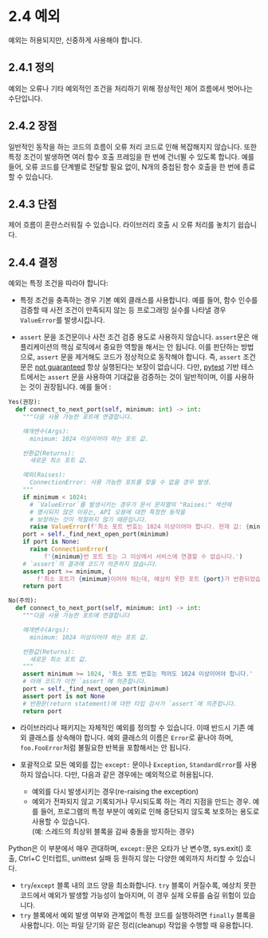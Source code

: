 # 2.4 예외

예외는 허용되지만, 신중하게 사용해야 합니다.

## 2.4.1 정의

예외는 오류나 기타 예외적인 조건을 처리하기 위해 정상적인 제어 흐름에서 벗어나는 수단입니다.

## 2.4.2 장점

일반적인 동작을 하는 코드의 흐름이 오류 처리 코드로 인해 복잡해지지 않습니다. 또한 특정 조건이 발생하면 여러 함수 호출 프레임을 한 번에 건너뛸 수 있도록 합니다. 예를 들어, 오류 코드를 단계별로 전달할 필요 없이, N개의 중첩된 함수 호출을 한 번에 종료할 수 있습니다.

## 2.4.3 단점

제어 흐름이 혼란스러워질 수 있습니다. 라이브러리 호출 시 오류 처리를 놓치기 쉽습니다.

## 2.4.4 결정

예외는 특정 조건을 따라야 합니다:

- 특정 조건을 충족하는 경우 기본 예외 클래스를 사용합니다. 예를 들어, 함수 인수를 검증할 때 사전 조건이 만족되지 않는 등 프로그래밍 실수를 나타낼 경우 `ValueError`를 발생시킵니다.

- `assert` 문을 조건문이나 사전 조건 검증 용도로 사용하지 않습니다. `assert`문은 애플리케이션의 핵심 로직에서 중요한 역할을 해서는 안 됩니다. 이를 판단하는 방법으로, `assert` 문을 제거해도 코드가 정상적으로 동작해야 합니다. 즉, `assert` 조건문은 [not guaranteed](https://docs.python.org/3/reference/simple_stmts.html#the-assert-statement) 항상 실행된다는 보장이 없습니다. 다만, [pytest](https://docs.pytest.org/en/stable/) 기반 테스트에서는 `assert` 문을 사용하여 기대값을 검증하는 것이 일반적이며, 이를 사용하는 것이 권장됩니다. 예를 들어 :

```python
Yes(권장):
  def connect_to_next_port(self, minimum: int) -> int:
    """다음 사용 가능한 포트에 연결합니다.

    매개변수(Args):
      minimum: 1024 이상이어야 하는 포트 값.

    반환값(Returns):
      새로운 최소 포트 값.

    예외(Raises):
      ConnectionError: 사용 가능한 포트를 찾을 수 없을 경우 발생.
    """
    if minimum < 1024:
      # `ValueError`를 발생시키는 경우가 문서 문자열의 "Raises:" 섹션에
      # 명시되지 않은 이유는, API 오용에 대한 특정한 동작을
      # 보장하는 것이 적절하지 않기 때문입니다.
      raise ValueError(f'최소 포트 번호는 1024 이상이어야 합니다. 현재 값: {minimum}.')
    port = self._find_next_open_port(minimum)
    if port is None:
      raise ConnectionError(
          f'{minimum}번 포트 또는 그 이상에서 서비스에 연결할 수 없습니다.')
    # `assert`의 결과에 코드가 의존하지 않습니다.
    assert port >= minimum, (
        f'최소 포트가 {minimum}이어야 하는데, 예상치 못한 포트 {port}가 반환되었습니다.')
    return port
```

```python
No(주의):
  def connect_to_next_port(self, minimum: int) -> int:
    """다음 사용 가능한 포트에 연결합니다

    매개변수(Args):
      minimum: 1024 이상이어야 하는 포트 값.

    반환값(Returns):
      새로운 최소 포트 값.
    """
    assert minimum >= 1024, '최소 포트 번호는 적어도 1024 이상이어야 합니다.'
    # 아래 코드가 이전 `assert`에 의존합니다.
    port = self._find_next_open_port(minimum)
    assert port is not None
    # 반환문(return statement)에 대한 타입 검사가 `assert`에 의존합니다.
    return port
```

- 라이브러리나 패키지는 자체적인 예외를 정의할 수 있습니다. 이때 반드시 기존 예외 클래스를 상속해야 합니다. 예외 클래스의 이름은 `Error`로 끝나야 하며, `foo.FooError`처럼 불필요한 반복을 포함해서는 안 됩니다.

* 포괄적으로 모든 예외를 잡는 `except:` 문이나 `Exception`, `StandardError`를 사용하지 않습니다. 다만, 다음과 같은 경우에는 예외적으로 허용됩니다.

  - 예외를 다시 발생시키는 경우(re-raising the exception)
  - 예외가 전파되지 않고 기록되거나 무시되도록 하는 격리 지점을 만드는 경우. 예를 들어, 프로그램의 특정 부분이 예외로 인해 중단되지 않도록 보호하는 용도로 사용할 수 있습니다.  
    (예: 스레드의 최상위 블록을 감싸 충돌을 방지하는 경우)

Python은 이 부분에서 매우 관대하며, `except:`문은 오타가 난 변수명, sys.exit() 호출, Ctrl+C 인터럽트, unittest 실패 등 원하지 않는 다양한 예외까지 처리할 수 있습니다.

- `try`/`except` 블록 내의 코드 양을 최소화합니다. `try` 블록이 커질수록, 예상치 못한 코드에서 예외가 발생할 가능성이 높아지며, 이 경우 실제 오류를 숨길 위험이 있습니다.
- `try` 블록에서 예외 발생 여부와 관계없이 특정 코드를 실행하려면 `finally` 블록을 사용합니다. 이는 파일 닫기와 같은 정리(cleanup) 작업을 수행할 때 유용합니다.
